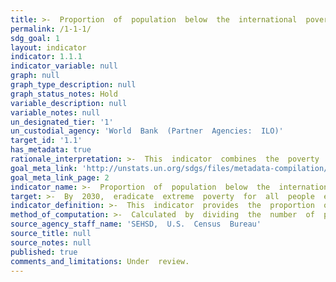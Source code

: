 ```yaml
---
title: >-  Proportion  of  population  below  the  international  poverty  line,  by  sex,  age,  employment  status  and  geographical  location  (urban/rural)
permalink: /1-1-1/
sdg_goal: 1
layout: indicator
indicator: 1.1.1
indicator_variable: null
graph: null
graph_type_description: null
graph_status_notes: Hold
variable_description: null
variable_notes: null
un_designated_tier: '1'
un_custodial_agency: 'World  Bank  (Partner  Agencies:  ILO)'
target_id: '1.1'
has_metadata: true
rationale_interpretation: >-  This  indicator  combines  the  poverty  indicator  under  the  first  target  (1a)  of  the  MDGs  on  the  eradication  of  poverty  with  the  corresponding  working  indicator  for  monitoring  the  second  target  (1b)  of  the  MDGs  on  decent  work.  By  combining  poverty  status  with  employment  status,  the  concept  of  the  working  poor  is  captured,  which  aims  to  measure  how  many  workers,  despite  being  in  employment,  live  in  poverty.
goal_meta_link: 'http://unstats.un.org/sdgs/files/metadata-compilation/Metadata-Goal-1.pdf'
goal_meta_link_page: 2
indicator_name: >-  Proportion  of  population  below  the  international  poverty  line,  by  sex,  age,  employment  status  and  geographical  location  (urban/rural)
target: >-  By  2030,  eradicate  extreme  poverty  for  all  people  everywhere,  currently  measured  as  people  living  on  less  than  $1.25  a  day.
indicator_definition: >-  This  indicator  provides  the  proportion  of  the  total  population  and  the  proportion  of  the  employed  population  living  in  households  with  per-capita  consumption  or  income  that  is  below  the  international  poverty  line  of  US$1.25.
method_of_computation: >-  Calculated  by  dividing  the  number  of  persons  living  in  households  below  the  poverty  line  (disaggregated  by  sex,  age  and  employment  status)  by  the  total  number  of  persons  (disaggregated  by  the  same  sex,  age  and  employment  status  groups).
source_agency_staff_name: 'SEHSD,  U.S.  Census  Bureau'
source_title: null
source_notes: null
published: true
comments_and_limitations: Under  review.  
---
```

